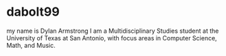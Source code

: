 # dabolt99
my name is Dylan Armstrong
I am a Multidisciplinary Studies student at the University of Texas at San Antonio, with focus areas in Computer Science, Math, and Music.
